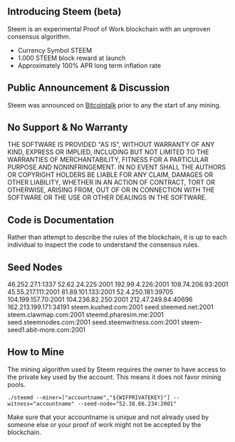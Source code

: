 Introducing Steem (beta)
-----------------

Steem is an experimental Proof of Work blockchain with an unproven consensus
algorithm. 

  - Currency Symbol STEEM 
  - 1.000 STEEM block reward at launch
  - Approximately 100% APR long term inflation rate

Public Announcement & Discussion
--------------------------------

Steem was announced on [Bitcointalk](https://bitcointalk.org/index.php?topic=1410943.new) prior to
any the start of any mining.  

No Support & No Warranty 
------------------------
THE SOFTWARE IS PROVIDED "AS IS", WITHOUT WARRANTY OF ANY KIND, EXPRESS OR
IMPLIED, INCLUDING BUT NOT LIMITED TO THE WARRANTIES OF MERCHANTABILITY,
FITNESS FOR A PARTICULAR PURPOSE AND NONINFRINGEMENT. IN NO EVENT SHALL THE
AUTHORS OR COPYRIGHT HOLDERS BE LIABLE FOR ANY CLAIM, DAMAGES OR OTHER
LIABILITY, WHETHER IN AN ACTION OF CONTRACT, TORT OR OTHERWISE, ARISING FROM,
OUT OF OR IN CONNECTION WITH THE SOFTWARE OR THE USE OR OTHER DEALINGS IN
THE SOFTWARE.

Code is Documentation
---------------------

Rather than attempt to describe the rules of the blockchain, it is up to
each individual to inspect the code to understand the consensus rules.  

Seed Nodes
----------

46.252.27.1:1337
52.62.24.225:2001
192.99.4.226:2001
109.74.206.93:2001
45.55.217.111:2001
81.89.101.133:2001
52.4.250.181:39705
104.199.157.70:2001
104.236.82.250:2001
212.47.249.84:40696
162.213.199.171:34191
steem.kushed.com:2001
seed.steemed.net:2001
steem.clawmap.com:2001
steemd.pharesim.me:2001
seed.steemnodes.com:2001
seed.steemwitness.com:2001
steem-seed1.abit-more.com:2001


How to Mine
-----------

The mining algorithm used by Steem requires the owner to have access to the private key
used by the account. This means it does not favor mining pools.

    ./steemd --miner=["accountname","${WIFPRIVATEKEY}"] --witness="accountname" --seed-node="52.38.66.234:2001"

Make sure that your accountname is unique and not already used by someone else or your proof of work
might not be accepted by the blockchain.
